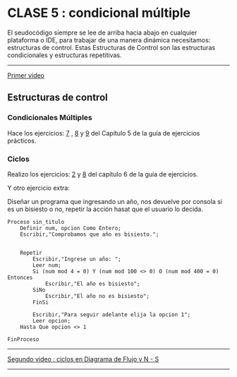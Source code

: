 # CLASE 5 : condicional múltiple


El seudocódigo siempre se lee de arriba hacia abajo en cualquier plataforma o IDE, para trabajar de una manera dinámica necesitamos: estructuras de control. Estas Estructuras de Control son las estructuras condicionales y estructuras repetitivas.

---

[Primer video](https://www.youtube.com/watch?v=jnooLE8gW3c)

## Estructuras de control

### Condicionales Múltiples

Hace los ejercicios: [7](https://github.com/eugenia1984/UTNFRSR-ingreso/blob/main/programacion/guia_con_ejercicios/capitulo5ejercicio7.psc) , [8](https://github.com/eugenia1984/UTNFRSR-ingreso/blob/main/programacion/guia_con_ejercicios/capitulo5ejercicio8.psc) y [9](https://github.com/eugenia1984/UTNFRSR-ingreso/blob/main/programacion/guia_con_ejercicios/capitulo5ejercicio9.psc) del Capítulo 5 de la guía de ejercicios prácticos.


### Ciclos

Realizo los ejercicios: [2](https://github.com/eugenia1984/UTNFRSR-ingreso/blob/main/programacion/guia_con_ejercicios/capitulo6ejercicio2.psc) y [8](https://github.com/eugenia1984/UTNFRSR-ingreso/blob/main/programacion/guia_con_ejercicios/capitulo6ejercicio8.psc) del capítulo 6 de la guía de ejercicios.


Y otro ejercicio extra:

Diseñar un programa que ingresando un año, nos devuelve por consola si es un bisiesto o no, repetir la acción hasat que el usuario lo decida.

```
Proceso sin_titulo
	Definir num, opcion Como Entero;
	Escribir,"Comprobamos que año es bisiesto.";
	
	
	Repetir
		Escribir,"Ingrese un año: ";
		Leer num;
		Si (num mod 4 = 0) Y (num mod 100 <> 0) O (num mod 400 = 0) Entonces
			Escribir,"El año es bisiesto";
		SiNo
			Escribir,"El año no es bisiesto";
		FinSi
		
		Escribir,"Para seguir adelante elija la opcion 1";
		Leer opcion;
	Hasta Que opcion <> 1

FinProceso

```

---

[Segundo video : ciclos en Diagrama de Flujo y N - S](https://www.youtube.com/watch?v=lQTCwitPIHI)

---